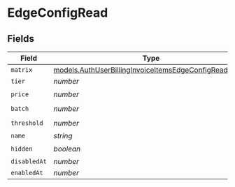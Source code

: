 # EdgeConfigRead


## Fields

| Field                                                                                                                  | Type                                                                                                                   | Required                                                                                                               | Description                                                                                                            |
| ---------------------------------------------------------------------------------------------------------------------- | ---------------------------------------------------------------------------------------------------------------------- | ---------------------------------------------------------------------------------------------------------------------- | ---------------------------------------------------------------------------------------------------------------------- |
| `matrix`                                                                                                               | [models.AuthUserBillingInvoiceItemsEdgeConfigReadMatrix](../models/authuserbillinginvoiceitemsedgeconfigreadmatrix.md) | :heavy_minus_sign:                                                                                                     | N/A                                                                                                                    |
| `tier`                                                                                                                 | *number*                                                                                                               | :heavy_minus_sign:                                                                                                     | N/A                                                                                                                    |
| `price`                                                                                                                | *number*                                                                                                               | :heavy_check_mark:                                                                                                     | N/A                                                                                                                    |
| `batch`                                                                                                                | *number*                                                                                                               | :heavy_check_mark:                                                                                                     | N/A                                                                                                                    |
| `threshold`                                                                                                            | *number*                                                                                                               | :heavy_check_mark:                                                                                                     | N/A                                                                                                                    |
| `name`                                                                                                                 | *string*                                                                                                               | :heavy_minus_sign:                                                                                                     | N/A                                                                                                                    |
| `hidden`                                                                                                               | *boolean*                                                                                                              | :heavy_check_mark:                                                                                                     | N/A                                                                                                                    |
| `disabledAt`                                                                                                           | *number*                                                                                                               | :heavy_minus_sign:                                                                                                     | N/A                                                                                                                    |
| `enabledAt`                                                                                                            | *number*                                                                                                               | :heavy_minus_sign:                                                                                                     | N/A                                                                                                                    |